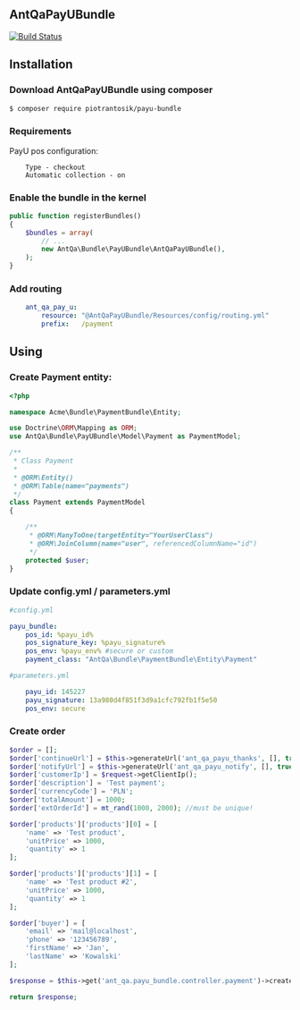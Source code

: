 AntQaPayUBundle
-------------

[![Build Status](https://api.travis-ci.org/piotrantosik/AntQaPayUBundle.png?branch=master)](http://travis-ci.org/piotrantosik/AntQaPayUBundle)

## Installation

### Download AntQaPayUBundle using composer
```bash
$ composer require piotrantosik/payu-bundle
```

### Requirements

PayU pos configuration:

```
    Type - checkout
    Automatic collection - on
```

### Enable the bundle in the kernel
```php
public function registerBundles()
{
    $bundles = array(
        // ...
        new AntQa\Bundle\PayUBundle\AntQaPayUBundle(),
    );
}
```

### Add routing
```yml
    ant_qa_pay_u:
        resource: "@AntQaPayUBundle/Resources/config/routing.yml"
        prefix:   /payment
```

## Using

### Create Payment entity:

```php
<?php

namespace Acme\Bundle\PaymentBundle\Entity;

use Doctrine\ORM\Mapping as ORM;
use AntQa\Bundle\PayUBundle\Model\Payment as PaymentModel;

/**
 * Class Payment
 *
 * @ORM\Entity()
 * @ORM\Table(name="payments")
 */
class Payment extends PaymentModel
{

    /**
     * @ORM\ManyToOne(targetEntity="YourUserClass")
     * @ORM\JoinColumn(name="user", referencedColumnName="id")
     */
    protected $user;
}

```

### Update config.yml / parameters.yml

```yml
#config.yml

payu_bundle:
    pos_id: %payu_id%
    pos_signature_key: %payu_signature%
    pos_env: %payu_env% #secure or custom
    payment_class: "AntQa\Bundle\PaymentBundle\Entity\Payment"
```

```yml
#parameters.yml

    payu_id: 145227
    payu_signature: 13a980d4f851f3d9a1cfc792fb1f5e50
    pos_env: secure
```

### Create order

``` php
$order = [];
$order['continueUrl'] = $this->generateUrl('ant_qa_payu_thanks', [], true);
$order['notifyUrl'] = $this->generateUrl('ant_qa_payu_notify', [], true);
$order['customerIp'] = $request->getClientIp();
$order['description'] = 'Test payment';
$order['currencyCode'] = 'PLN';
$order['totalAmount'] = 1000;
$order['extOrderId'] = mt_rand(1000, 2000); //must be unique!

$order['products']['products'][0] = [
    'name' => 'Test product',
    'unitPrice' => 1000,
    'quantity' => 1
];

$order['products']['products'][1] = [
    'name' => 'Test product #2',
    'unitPrice' => 1000,
    'quantity' => 1
];

$order['buyer'] = [
    'email' => 'mail@localhost',
    'phone' => '123456789',
    'firstName' => 'Jan',
    'lastName' => 'Kowalski'
];

$response = $this->get('ant_qa.payu_bundle.controller.payment')->createOrder($order);

return $response;
```
